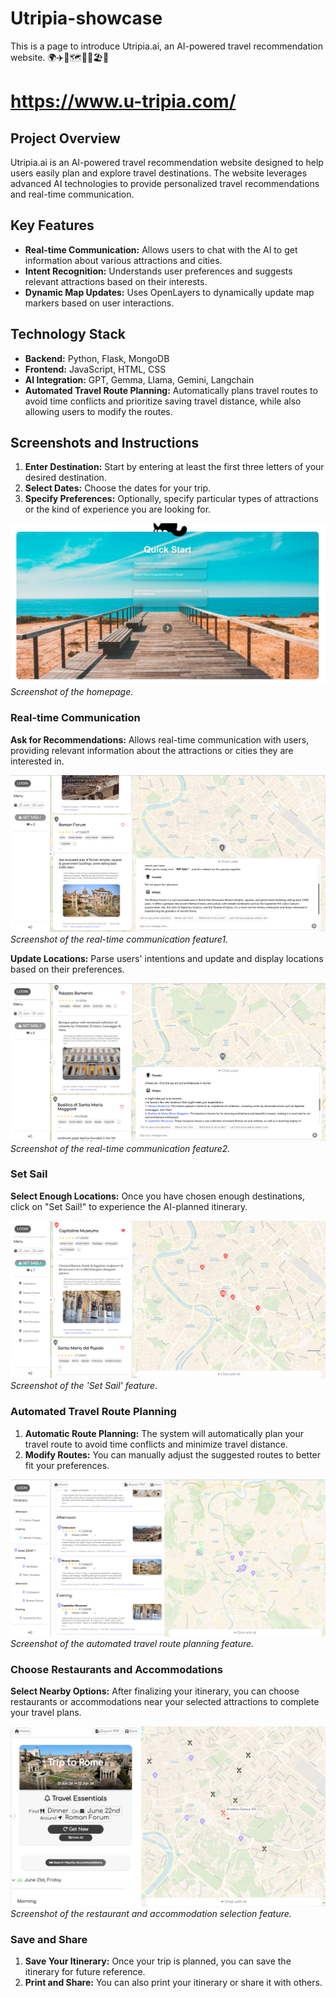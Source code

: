 # Utripia-showcase

This is a page to introduce Utripia.ai, an AI-powered travel recommendation website.
🌍✈️🧳🗺️🚗🏨🏖️📍
# https://www.u-tripia.com/
## Project Overview
Utripia.ai is an AI-powered travel recommendation website designed to help users easily plan and explore travel destinations. The website leverages advanced AI technologies to provide personalized travel recommendations and real-time communication.

## Key Features
- **Real-time Communication:** Allows users to chat with the AI to get information about various attractions and cities.
- **Intent Recognition:** Understands user preferences and suggests relevant attractions based on their interests.
- **Dynamic Map Updates:** Uses OpenLayers to dynamically update map markers based on user interactions.

## Technology Stack
- **Backend:** Python, Flask, MongoDB
- **Frontend:** JavaScript, HTML, CSS
- **AI Integration:** GPT, Gemma, Llama, Gemini, Langchain
- **Automated Travel Route Planning:** Automatically plans travel routes to avoid time conflicts and prioritize saving travel distance, while also allowing users to modify the routes.

## Screenshots and Instructions
1. **Enter Destination:** Start by entering at least the first three letters of your desired destination.
2. **Select Dates:** Choose the dates for your trip.
3. **Specify Preferences:** Optionally, specify particular types of attractions or the kind of experience you are looking for.

![Homepage](imgs/homepage1.png)
*Screenshot of the homepage.*


### Real-time Communication

**Ask for Recommendations:** Allows real-time communication with users, providing relevant information about the attractions or cities they are interested in.

![Chat](imgs/chat.png)
*Screenshot of the real-time communication feature1.*


**Update Locations:** Parse users' intentions and update and display locations based on their preferences.

![Chat](imgs/chat2.png)
*Screenshot of the real-time communication feature2.*

### Set Sail

**Select Enough Locations:** Once you have chosen enough destinations, click on "Set Sail!" to experience the AI-planned itinerary.

![Set Sail](imgs/set_sail.png)
*Screenshot of the 'Set Sail' feature.*

### Automated Travel Route Planning

1. **Automatic Route Planning:** The system will automatically plan your travel route to avoid time conflicts and minimize travel distance.
2. **Modify Routes:** You can manually adjust the suggested routes to better fit your preferences.
   
![Route Planning](imgs/route_planning.png)
*Screenshot of the automated travel route planning feature.*

### Choose Restaurants and Accommodations

**Select Nearby Options:** After finalizing your itinerary, you can choose restaurants or accommodations near your selected attractions to complete your travel plans.
   
![Restaurants and Accommodations](imgs/restaurants_accommodations.png)
*Screenshot of the restaurant and accommodation selection feature.*


### Save and Share

1. **Save Your Itinerary:** Once your trip is planned, you can save the itinerary for future reference.
2. **Print and Share:** You can also print your itinerary or share it with others.



